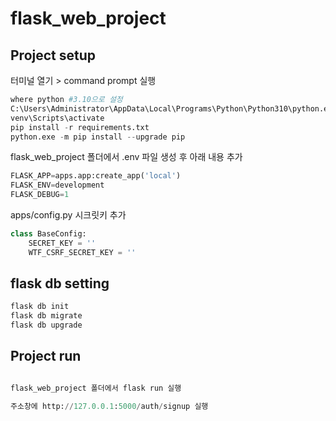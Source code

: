 # flask_web_project

## Project setup

터미널 열기 > command prompt 실행

```python
where python #3.10으로 설정
C:\Users\Administrator\AppData\Local\Programs\Python\Python310\python.exe -m venv venv  #3.10확인후 venv 설치
venv\Scripts\activate
pip install -r requirements.txt
python.exe -m pip install --upgrade pip
```

flask_web_project 폴더에서 .env 파일 생성 후 아래 내용 추가

```python
FLASK_APP=apps.app:create_app('local')
FLASK_ENV=development
FLASK_DEBUG=1
```
apps/config.py 시크릿키 추가
```python
class BaseConfig:
    SECRET_KEY = ''
    WTF_CSRF_SECRET_KEY = ''
```
## flask db setting

```python
flask db init
flask db migrate
flask db upgrade
```


## Project run

```python

flask_web_project 폴더에서 flask run 실행

주소창에 http://127.0.0.1:5000/auth/signup 실행
```
